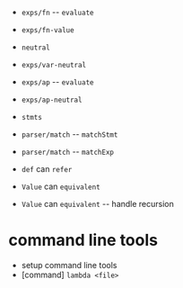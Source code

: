 - `exps/fn` -- `evaluate`
- `exps/fn-value`

- `neutral`

- `exps/var-neutral`

- `exps/ap` -- `evaluate`
- `exps/ap-neutral`

- `stmts`

- `parser/match` -- `matchStmt`
- `parser/match` -- `matchExp`

- `def` can `refer`

- `Value` can `equivalent`
- `Value` can `equivalent` -- handle recursion

# command line tools

- setup command line tools
- [command] `lambda <file>`
